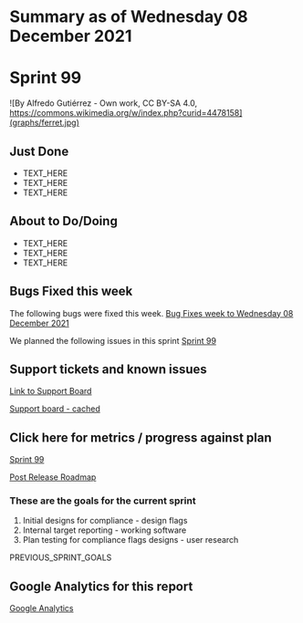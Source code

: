 # Summary as of Wednesday 08 December 2021 

# Sprint 99

![By Alfredo Gutiérrez - Own work, CC BY-SA 4.0, https://commons.wikimedia.org/w/index.php?curid=4478158](graphs/ferret.jpg)

## Just Done
* TEXT_HERE
* TEXT_HERE
* TEXT_HERE

## About to Do/Doing
* TEXT_HERE
* TEXT_HERE
* TEXT_HERE

## Bugs Fixed this week
The following bugs were fixed this week.
[Bug Fixes week to Wednesday 08 December 2021](graphs/bugs08122021.png)

We planned the following issues in this sprint 
[Sprint 99](graphs/sprint08122021.png)

## Support tickets and known issues
[Link to Support Board](https://collaboration.homeoffice.gov.uk/jira/secure/RapidBoard.jspa?rapidView=1717&selectedIssue=ASSB-253)

[Support board - cached](graphs/supportBoard08122021.png)

## Click here for metrics / progress against plan
[Sprint 99](graphs/progress08122021.png)

[Post Release Roadmap](graphs/roadmap08122021.png)

### These are the goals for the current sprint
1. Initial designs for compliance - design flags 
2. Internal target reporting - working software 
3. Plan testing for compliance flags designs - user research

PREVIOUS_SPRINT_GOALS

## Google Analytics for this report
[Google Analytics](graphs/GA08122021.png)

